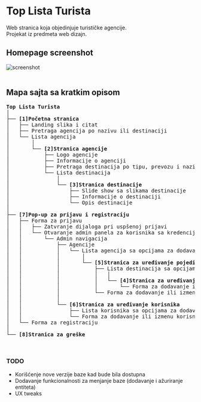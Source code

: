 # Top Lista Turista

Web stranica koja objedinjuje turističke agencije.  
Projekat iz predmeta web dizajn. 
<br>

## Homepage screenshot

![screenshot](https://user-images.githubusercontent.com/40437358/234534835-e8e455d3-d395-496c-9168-0e4eb4725200.png)  
<br>

## Mapa sajta sa kratkim opisom

<pre>
<b>Top Lista Turista</b>
│
├── <b>[1]Početna stranica</b>
│   ├── Landing slika i citat
│   ├── Pretraga agencija po nazivu ili destinaciji
│   └── Lista agencija
│       │
│       └── <b>[2]Stranica agencije</b>
│           ├── Logo agencije
│           ├── Informacije o agenciji
│           ├── Pretraga destinacija po tipu, prevozu i nazivu
│           └── Lista destinacija
│               │
│               └── <b>[3]Stranica destinacije</b>
│                   ├── Slide show sa slikama destinacije
│                   ├── Informacije o destinaciji
│                   └── Opis destinacije
│
├── <b>[7]Pop-up za prijavu i registraciju</b>
│   ├── Forma za prijavu
│   │   ├── Zatvranje dijaloga pri uspšenoj prijavi
│   │   └── Otvaranje admin panela za korisnika sa kredencijalima <b>admin, admin</b>
│   │       └── Admin navigacija
│   │           ├── Agencije
│   │           │   └── Lista agencija sa opcijama za dodavanje, izmenu i brisanje
│   │           │       │
│   │           │       └── <b>[5]Stranica za uređivanje pojedinačne agencije</b>
│   │           │           ├── Lista destinacija sa opcijama za dodavanje, izmenu i brisanje
│   │           │           │   │
│   │           │           │   └── <b>[4]Stranica za uređivanje pojedinačne destinacije</b>
│   │           │           │       └── Forma za dodavanje ili izmenu destinacije
│   │           │           └── Forma za dodavanje ili izmenu agencije
│   │           │ 
│   │           └── <b>[6]Stranica za uređivanje korisnika</b>
│   │               ├── Lista korisnika sa opcijama za dodavanje, izmenu i brisanje
│   │               └── Forma za dodavanje ili izmenu korisnika
│   └── Forma za registraciju
│   
└── <b>[8]Stranica za greške</b>
</pre>
<br>



### TODO
- Korišćenje nove verzije baze kad bude bila dostupna
- Dodavanje funkcionalnosti za menjanje baze (dodavanje i ažuriranje entiteta)
- UX tweaks
